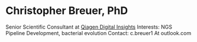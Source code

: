 # Christopher Breuer, PhD 

Senior Scientific Consultant at <a href="https://digitalinsights.qiagen.com/">Qiagen Digital Insights</a>
Interests: NGS Pipeline Development, bacterial evolution
Contact: c.breuer1 At outlook.com
